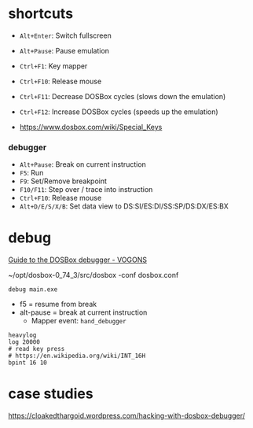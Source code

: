 # shortcuts

- `Alt+Enter`: Switch fullscreen
- `Alt+Pause`: Pause emulation
- `Ctrl+F1`: Key mapper
- `Ctrl+F10`: Release mouse
- `Ctrl+F11`: Decrease DOSBox cycles (slows down the emulation)
- `Ctrl+F12`: Increase DOSBox cycles (speeds up the emulation)

- https://www.dosbox.com/wiki/Special_Keys

### debugger

- `Alt+Pause`: Break on current instruction
- `F5`: Run
- `F9`: Set/Remove breakpoint
- `F10/F11`: Step over / trace into instruction
- `Ctrl+F10`: Release mouse
- `Alt+D/E/S/X/B`: Set data view to DS:SI/ES:DI/SS:SP/DS:DX/ES:BX

# debug

[Guide to the DOSBox debugger \- VOGONS](https://www.vogons.org/viewtopic.php?t=3944)

~/opt/dosbox-0_74_3/src/dosbox -conf dosbox.conf

```
debug main.exe
```

- f5 = resume from break
- alt-pause = break at current instruction
    - Mapper event: `hand_debugger`

```
heavylog
log 20000
# read key press
# https://en.wikipedia.org/wiki/INT_16H
bpint 16 10
```

# case studies

https://cloakedthargoid.wordpress.com/hacking-with-dosbox-debugger/
